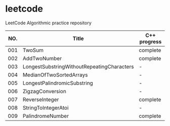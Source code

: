 # leetcode

LeetCode Algorithmic practice repository

| NO. | Title                                      | C++ progress |
| --- | ------------------------------------------ | ------------ |
| 001 | TwoSum                                     | complete     |
| 002 | AddTwoNumber                               | complete     |
| 003 | LongestSubstringWithoutRepeatingCharacters | -            |
| 004 | MedianOfTwoSortedArrays                    | -            |
| 005 | LongestPalindromicSubstring                | -            |
| 006 | ZigzagConversion                           | -            |
| 007 | ReverseInteger                             | complete     |
| 008 | StringToIntegerAtoi                        | -            |
| 009 | PalindromeNumber                           | complete     |
